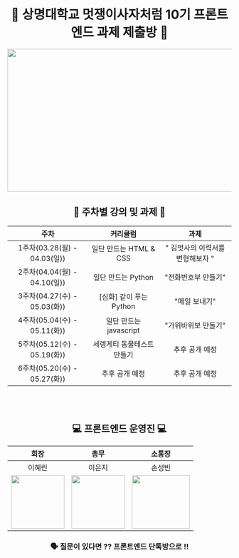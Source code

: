 <div align="center">
  
# 🦁 상명대학교 멋쟁이사자처럼 10기 프론트엔드 과제 제출방 🦁
  
<img src="https://user-images.githubusercontent.com/77167694/156416969-3add381e-1311-4fa8-b8df-a48bbafe5607.jpeg" width="800" height="320">

  
## 📝 주차별 강의 및 과제 📝

|주차|커리큘럼|과제|
|:---:|:---:|:---:|
|1주차(03.28(월) - 04.03(일))| 일단 만드는 HTML & CSS | " 김멋사의 이력서를 변형해보자 "|
|2주차(04.04(월) - 04.10(일))| 일단 만드는 Python | "전화번호부 만들기" |
|3주차(04.27(수) - 05.03(화)) | [심화] 같이 푸는 Python | "메일 보내기" |
|4주차(05.04(수) - 05.11(화)) | 일단 만드는 javascript | "가위바위보 만들기" |
|5주차(05.12(수) - 05.19(화)) | 세렝게티 동물테스트 만들기 | 추후 공개 예정|
|6주차(05.20(수) - 05.27(화)) | 추후 공개 예정 | 추후 공개 예정|
 
<div align="center"> 
  
<br/><br/>
## 💻 프론트엔드 운영진 💻

|회장|총무|소통장|
|:---:|:---:|:---:|
|이혜린|이은지|손성빈|
|<img src="https://user-images.githubusercontent.com/77167694/167535246-1573ad95-cbb1-46b4-b578-63ad5bb19b4f.png" width="120" height="120"/> |<img src="https://user-images.githubusercontent.com/77167694/167535433-3c9ecc8f-5e51-4d41-ae63-8d0f55b58cf9.png" width="120" height="120"/> | <img src="https://user-images.githubusercontent.com/77167694/167535257-0c0ef476-7aa4-45c2-badb-7800584b0759.png" width="130" height="120"/>|

 ### 🗣 질문이 있다면 ?? 프론트엔드 단톡방으로 !! <br/>
</div>
